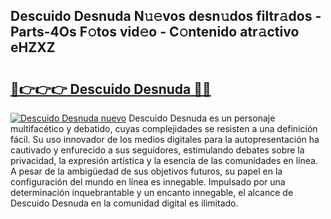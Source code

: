 ## Descuido Desnuda N𝚞𝚎vos desn𝚞dos filtr𝚊dos - Parts-4Os F𝚘tos vid𝚎o - C𝚘ntenido atr𝚊ctivo eHZXZ

# <h2><a href="http://mb92v4.tromn.icu/?c=Descuido+Desnuda">🔗👉👉👉 Descuido Desnuda 🔗🔗</a></h2>

[![Descuido Desnuda nuevo](https://i.imgur.com/pEAQMta.gif)](http://mb92v4.tromn.icu/?c=Descuido+Desnuda)
Descuido Desnuda es un personaje multifacético y debatido, cuyas complejidades se resisten a una definición fácil.  Su uso innovador de los medios digitales para la autopresentación ha cautivado y enfurecido a sus seguidores, estimulando debates sobre la privacidad, la expresión artística y la esencia de las comunidades en línea. A pesar de la ambigüedad de sus objetivos futuros, su papel en la configuración del mundo en línea es innegable. Impulsado por una determinación inquebrantable y un encanto innegable, el alcance de Descuido Desnuda en la comunidad digital es ilimitado.
